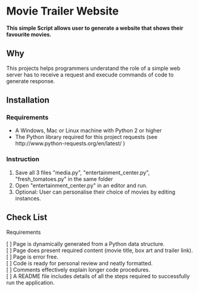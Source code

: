 # Movie Trailer Website

<b> This simple Script allows user to generate a website that shows their favourite movies. </b>
<br>

## Why

This projects helps programmers understand the role of a simple web server has to receive a request and execude commands of code to generate response.

## Installation
### Requirements
<ul>
  <li>A Windows, Mac or Linux machine with Python 2 or higher</li>
  <li>The Python library required for this project requests (see http://www.python-requests.org/en/latest/ )</li>
</ul>

### Instruction
<ol>
	<li> Save all 3 files "media.py", "entertainment_center.py", "fresh_tomatoes.py" in the same folder
    <li> Open "entertainment_center.py" in an editor and run.
    <li> Optional: User can personalise their choice of movies by editing instances.

</ol>

## Check List
Requirements

[ ] Page is dynamically generated from a Python data structure.  <br />
[ ] Page does present required content (movie title, box art and trailer link).  <br />
[ ] Page is error free. <br />
[ ] Code is ready for personal review and neatly formatted. <br />
[ ] Comments effectively explain longer code procedures. <br />
[ ] A README file includes details of all the steps required to successfully run the application. <br />


